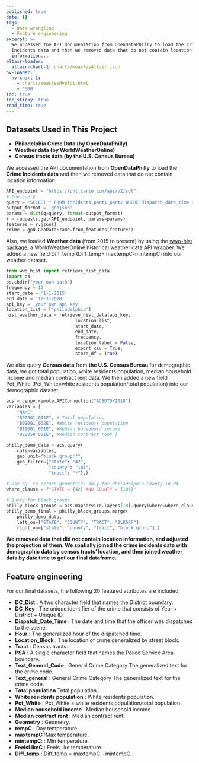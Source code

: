 ```yaml
---
published: true
date: {}
tags:
  - Data wrangling
  - Feature engineering
excerpt: >-
  We accessed the API documentation from OpenDataPhilly to load the Crime
  Incidents data and then we removed data that do not contain location
  information...
altair-loader:
  altair-chart-1: charts/measlesAltair.json
hv-loader:
  hv-chart-1:
    - charts/measlesHvplot.html
    - '500'
toc: true
toc_sticky: true
read_time: true
---
```

## **Datasets Used in This Project**

- **Philadelphia Crime Data (by OpenDataPhilly)**
- **Weather data (by WorldWeatherOnline)**
- **Census tracts data (by the U.S. Census Bureau)**

We accessed the API documentation from **OpenDataPhilly** to load the **Crime Incidents data** and then we removed data that do not contain location information.    
   
```python
API_endpoint = "https://phl.carto.com/api/v2/sql"
# the query
query = "SELECT * FROM incidents_part1_part2 WHERE dispatch_date_time >= '2015-01-01' AND dispatch_date_time < '2020-12-01'" 
output_format = 'geojson'
params = dict(q=query, format=output_format)
r = requests.get(API_endpoint, params=params)
features = r.json()
crime = gpd.GeoDataFrame.from_features(features)
```

Also, we loaded **Weather data** (from 2015 to present) by using the [wwo-hist package](https://github.com/ekapope/WorldWeatherOnline), a WorldWeatherOnline historical weather data API wrapper. We added a new field Diff_temp (Diff_temp= maxtempC-mintempC) into our weather dataset.    
```python
from wwo_hist import retrieve_hist_data
import os
os.chdir("your own path")
frequency = 12
start_date = '1-1-2015'
end_date = '12-1-2020'
api_key = 'your own api key'
location_list = ['philadelphia']
hist_weather_data = retrieve_hist_data(api_key,
                          location_list,
                          start_date,
                          end_date,
                          frequency,
                          location_label = False,
                          export_csv = True,
                          store_df = True)
```

We also query **Census data** from **the U.S. Census Bureau** for demographic data, we got total population, white residents population, median household income and median contract rent data. We then added a new field Pct_White (Pct_White=white residents population/total population) into our demographic dataset. 

```python
acs = cenpy.remote.APIConnection("ACSDT5Y2018")
variables = [
    "NAME",
    "B02001_001E", # Total population
    "B02001_002E", #White residents population
    "B19001_001E", #Median household income
    "B25058_001E", #Median contract rent ]
    
philly_demo_data = acs.query(
    cols=variables,
    geo_unit="block group:*",
    geo_filter={"state": "42", 
                "county": "101", 
                "tract": "*"},)
                
# Use SQL to return geometries only for Philadelphia County in PA
where_clause = f"STATE = {42} AND COUNTY = {101}"

# Query for block groups
philly_block_groups = acs.mapservice.layers[10].query(where=where_clause)
philly_demo_final = philly_block_groups.merge(
    philly_demo_data,
    left_on=["STATE", "COUNTY", "TRACT", "BLKGRP"],
    right_on=["state", "county", "tract", "block group"],)
```

**We removed data that did not contain location information, and adjusted the projection of them. We spatially joined the crime incidents data with demographic data by census tracts’ location, and then joined weather data by date time to get our final dataframe.**

## **Feature engineering**

For our final datasets, the following 20 featured attributes are included:   

- **DC_Dist**	: A two character field that names the District boundary.	   
- **DC_Key**	: The unique identifier of the crime that consists of Year + District + Unique ID.   
- **Dispatch_Date_Time**	: The date and time that the officer was dispatched to the scene.   	
- **Hour**	: The generalized hour of the dispatched time.	   
- **Location_Block**	: The location of crime generalized by street block.   
- **Tract** : Census tracts.   
- **PSA**	: A single character field that names the Police Service Area boundary.	   
- **Text_General_Code**	: General Crime Category	The generalized text for the crime code.   
- **Text_general**	: General Crime Category	The generalized text for the crime code.   
- **Total population**  Total population.   
- **White residents population** : White residents population.   
- **Pct_White** : Pct_White = white residents population/total population.   
- **Median household income** : Median household income.   
- **Median contract rent** : Median contract rent.   
- **Geometry** : Geometry.   
- **tempC** : Day temperature.   
- **maxtempC** :Max temperature.   
- **mintempC**: : Min temperature.   
- **FeelsLikeC** : Feels like temperature.   
- **Diff_temp** : Diff_temp = maxtempC - mintempC.
